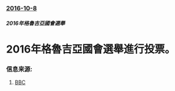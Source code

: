 ### [2016-10-8](/news/2016/10/8/index.md)

##### 2016年格魯吉亞國會選舉
# 2016年格魯吉亞國會選舉進行投票。 




### 信息来源:

1. [BBC](http://www.bbc.co.uk/news/world-europe-37593341)
